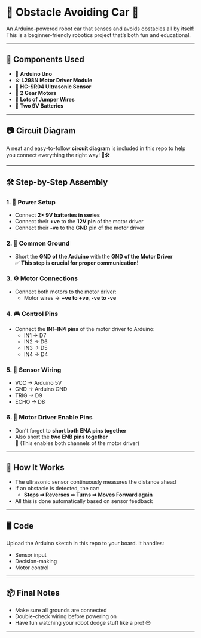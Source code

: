 # 🚗 Obstacle Avoiding Car 🤖

An Arduino-powered robot car that senses and avoids obstacles all by itself! This is a beginner-friendly robotics project that’s both fun and educational.  

---

## 🔧 Components Used

- 🧠 **Arduino Uno**  
- ⚙️ **L298N Motor Driver Module**  
- 🌊 **HC-SR04 Ultrasonic Sensor**  
- 🔩 **2 Gear Motors**  
- 🔌 **Lots of Jumper Wires**  
- 🔋 **Two 9V Batteries**  

---

## 📷 Circuit Diagram

A neat and easy-to-follow **circuit diagram** is included in this repo to help you connect everything the right way! 🧾🛠️

---

## 🛠️ Step-by-Step Assembly

### 1. 🔋 Power Setup
- Connect **2× 9V batteries in series**
- Connect their **+ve** to the **12V pin** of the motor driver
- Connect their **-ve** to the **GND** pin of the motor driver

### 2. 🔗 Common Ground
- Short the **GND of the Arduino** with the **GND of the Motor Driver**  
✅ **This step is crucial for proper communication!**

### 3. ⚙️ Motor Connections
- Connect both motors to the motor driver:
  - Motor wires → **+ve to +ve**, **-ve to -ve**

### 4. 🎮 Control Pins
- Connect the **IN1–IN4 pins** of the motor driver to Arduino:
  - IN1 → D7  
  - IN2 → D6  
  - IN3 → D5  
  - IN4 → D4  

### 5. 📡 Sensor Wiring
- VCC → Arduino 5V  
- GND → Arduino GND  
- TRIG → D9  
- ECHO → D8  

### 6. 🧠 Motor Driver Enable Pins
- Don’t forget to **short both ENA pins together**  
- Also short the **two ENB pins together**  
📌 (This enables both channels of the motor driver)

---

## 🧪 How It Works

- The ultrasonic sensor continuously measures the distance ahead  
- If an obstacle is detected, the car:
  - **Stops ➡ Reverses ➡ Turns ➡ Moves Forward again**  
- All this is done automatically based on sensor feedback

---

## 🖥️ Code

Upload the Arduino sketch in this repo to your board. It handles:
- Sensor input  
- Decision-making  
- Motor control

---

## 📦 Final Notes

- Make sure all grounds are connected  
- Double-check wiring before powering on  
- Have fun watching your robot dodge stuff like a pro! 😎

---

